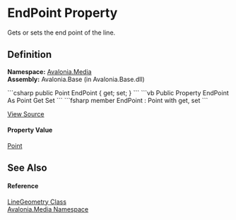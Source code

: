 # EndPoint Property


Gets or sets the end point of the line.



## Definition
**Namespace:** <a href="N_Avalonia_Media">Avalonia.Media</a>  
**Assembly:** Avalonia.Base (in Avalonia.Base.dll)

<Tabs groupId="api-code-preview">
<TabItem value="csharp" label="C#">
```csharp
public Point EndPoint { get; set; }
```
</TabItem>
<TabItem value="vb" label="VB">
```vb
Public Property EndPoint As Point
	Get
	Set
```
</TabItem>
<TabItem value="fsharp" label="F#">
```fsharp
member EndPoint : Point with get, set
```
</TabItem>
</Tabs>



<a href="https://github.com/AvaloniaUI/Avalonia/tree/master/src/Avalonia.Base/Media/LineGeometry.cs#L60" title="View the source code">View Source</a>



#### Property Value
<a href="T_Avalonia_Point">Point</a>

## See Also


#### Reference
<a href="T_Avalonia_Media_LineGeometry">LineGeometry Class</a>  
<a href="N_Avalonia_Media">Avalonia.Media Namespace</a>  

